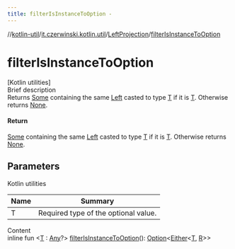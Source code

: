 ```yaml
---
title: filterIsInstanceToOption -
---
```

//[kotlin-util](../../index.md)/[it.czerwinski.kotlin.util](../index.md)/[LeftProjection](index.md)/[filterIsInstanceToOption](filter-is-instance-to-option.md)



# filterIsInstanceToOption  
[Kotlin utilities]  
Brief description  
Returns [Some](../-some/index.md) containing the same [Left](../-left/index.md) casted to type [T]() if it is [T](). Otherwise returns [None](../-none/index.md).  
  


#### Return  
[Some](../-some/index.md) containing the same [Left](../-left/index.md) casted to type [T]() if it is [T](). Otherwise returns [None](../-none/index.md).  
  


## Parameters  
  
Kotlin utilities  
  
|  Name|  Summary| 
|---|---|
| T| Required type of the optional value.
  
  
Content  
inline fun <[T](filter-is-instance-to-option.md) : [Any](https://kotlinlang.org/api/latest/jvm/stdlib/kotlin/-any/index.html)?> [filterIsInstanceToOption](filter-is-instance-to-option.md)(): [Option](../-option/index.md)<[Either](../-either/index.md)<[T](filter-is-instance-to-option.md), [R](index.md)>>  



